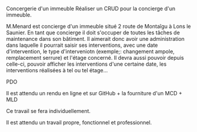 <!-- # projet_concergerie -->
Concergerie d'un immeuble
Réaliser un CRUD pour la concierge d'un immeuble.

M.Menard est concierge d'un immeuble situé 2 route de Montaîgu à Lons le Saunier.
En tant que concierge il doit s'occuper de toutes les tâches de maintenance dans son bâtiment.
Il aimerait donc avoir une administration dans laquelle il pourrait saisir ses interventions, avec une date d'intervention, le type d'interveniotn (exemple;: changement ampole, remplacement serrure) et l'étage concerné.
Il devra aussi pouvoir depuis celle-ci, pouvoir afficher les interventions d'une certaine date, les interventions réalisées à tel ou tel étage...

<!-- //PISTE  -->
PDO

Il est attendu un rendu en ligne et sur GitHub + la fourniture d'un MCD + MLD

Ce travail se fera individuellement.

Il est attendu un travail propre, fonctionnel et professionnel.

